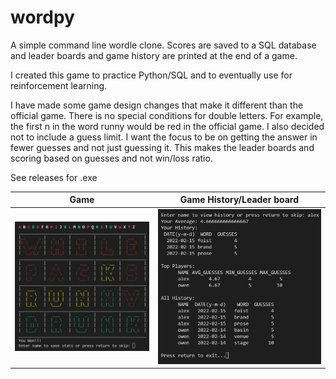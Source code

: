 # wordpy
A simple command line wordle clone. Scores are saved to a SQL database and leader boards and game history are printed at the end of a game.  

I created this game to practice Python/SQL and to eventually use for reinforcement learning.  

I have made some game design changes that make it different than the official game. There is no special conditions for double letters. For example, the first n in the word runny would be red in the official game. I also decided not to include a guess limit. I want the focus to be on getting the answer in fewer guesses and not just guessing it. This makes the leader boards and scoring based on guesses and not win/loss ratio.

See releases for .exe  

| Game      | Game History/Leader board |
| ----------- | ----------- |
| ![game](./images/gameplay.png)  | ![stats](./images/stats.png)       |

